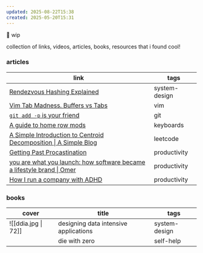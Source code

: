 ```yaml
---
updated: 2025-08-22T15:38
created: 2025-05-20T15:31
---
```

🚧 wip

collection of links, videos, articles, books, resources that i found cool!

### articles

| link                                                                                                                                    | tags          |
| --------------------------------------------------------------------------------------------------------------------------------------- | ------------- |
| [Rendezvous Hashing Explained](https://randorithms.com/2020/12/26/rendezvous-hashing.html)                                              | system-design |
| [Vim Tab Madness. Buffers vs Tabs](https://joshldavis.com/2014/04/05/vim-tab-madness-buffers-vs-tabs/)                                  | vim           |
| [`git add -p` is your friend](https://gist.github.com/mattlewissf/9958704)                                                              | git           |
| [A guide to home row mods](https://precondition.github.io/home-row-mods#scga)                                                           | keyboards     |
| [A Simple Introduction to Centroid Decomposition \| A Simple Blog](https://robert1003.github.io/2020/01/16/centroid-decomposition.html) | leetcode      |
| [Getting Past Procastination](https://spectrum.ieee.org/getting-past-procastination)                                                    | productivity  |
| [you are what you launch: how software became a lifestyle brand \| Omer](https://omeru.bearblog.dev/lifestyle/?utm_source=tldrwebdev)   | productivity  |
| [How I run a company with ADHD](https://www.andrewaskins.com/how-i-run-a-company-with-adhd/)                                            | productivity  |

### books

| cover               | title                                 | tags          |
| ------------------- | ------------------------------------- | ------------- |
| ![[ddia.jpg \| 72]] | designing data intensive applications | system-design |
|                     | die with zero                         | self-help     |
